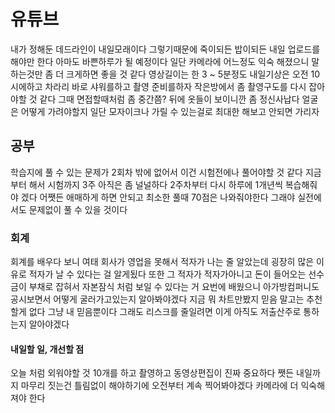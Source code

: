 # 유튜브

내가 정해둔 데드라인이 내일모래이다 그렇기때문에 죽이되든 밥이되든 내일 업로드를 해야만 한다 아마도 바쁜하루가 될 예정이다 일단 카메라에 어느정도 익숙 해졌으니 말하는것만 좀 더 크게하면 좋을 것
같다 영상길이는 한 3 ~ 5분정도 내일기상은 오전 10시에하고 차라리 바로 샤워를하고 촬영 준비를하자 작은방에서 좀 촬영구도를 다시 잡아야할 것 같다 그때 면접할때처럼 좀 중간쯤? 뒤에 옷들이 보이니깐
좀 정신사납다 얼굴은 어떻게 가려야할지 일단 모자이크나 가릴 수 있는걸로 최대한 해보고 안되면 가리자

## 공부

학습지에 풀 수 있는 문제가 2회차 밖에 없어서 이건 시험전에나 풀어야할 것 같다 지금 부터 해서 시험까지 3주 아직은 좀 널널하다 2주차부터 다시 하루에 1개년씩 복습해줘야 겠다 어쨋든 애매하게
하면 안되고 최소한 풀때 70점은 나와줘야한다 그래야 실전에서도 문제없이 풀 수 있을 것이다

### 회계

회계를 배우다 보니 여태 회사가 영업을 못해서 적자가 나는 줄 알았는데 굉장히 많은 이유로 적자가 날 수 있다는 걸 알게됬다 또한 그 적자가 적자가아니고 돈이 들어오는 선수금이 부채로 잡혀서 자본잠식
처럼 보일 수 있다는 거 요번에 배웠으니 아가방컴퍼니도 공시보면서 어떻게 굴러가고있는지 알아봐야겠다 지금 뭐 차트만봤지 믿음 말고는 추천할게 없다 그냥 내 믿음뿐이다 그래도 리스크를 줄일려면
이게 아직도 저출산주로 통하는지 알아야겠다

#### 내일할 일, 개선할 점

오늘 처럼 외워야할 것 10개를 하고 촬영하고 동영상편집이 진짜 중요하다 쨋든 내일까지 마무리 짓는건 틀림없이 해야하기에 오전부터 계속 찍어봐야겠다 카메라에 더 익숙해져야 한다
